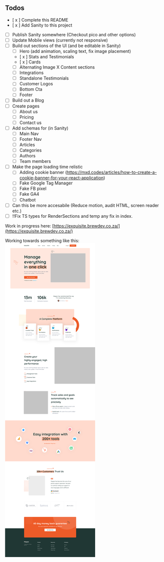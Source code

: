 ## Todos

- [ x ] Complete this README 
- [ x ] Add Sanity to this project
- [ ] Publish Sanity somewhere (Checkout pico and other options)
- [ ] Update Mobile views (currently not responsive)
- [ ] Build out sections of the UI (and be editable in Sanity)
    - [  ] Hero (add animation, scaling text, fix image placement)
    - [ x ] Stats and Testimonials 
    - [ x ] Cards
    - [ ] Alternating Image X Content sections
    - [ ] Integrations 
    - [ ] Standalone Testimonials
    - [ ] Customer Logos
    - [ ] Bottom Cta 
    - [ ] Footer
- [ ] Build out a Blog
- [ ] Create pages
    - [ ] About us 
    - [ ] Pricing
    - [ ] Contact us
- [ ] Add schemas for (in Sanity)
    - [ ] Main Nav
    - [ ] Footer Nav
    - [ ] Articles 
    - [ ] Categories
    - [ ] Authors
    - [ ] Team members
- [ ] Make the page loading time relistic
    - [ ] Adding cookie banner (https://mxd.codes/articles/how-to-create-a-cookie-banner-for-your-react-application)
    - [ ] Fake Google Tag Manager
    - [ ] Fake FB pixel
    - [ ] Fake GA4
    - [ ] Chatbot
- [ ] Can this be more accesabile (Reduce motion, audit HTML, screen reader etc.)
- [ ] !!Fix TS types for RenderSections and temp any fix in index. 

Work in progress here: 
 [https://exquisite.brewdev.co.za/](https://exquisite.brewdev.co.za/)


Working towards something like this:
![Screenshot](01_home.png)